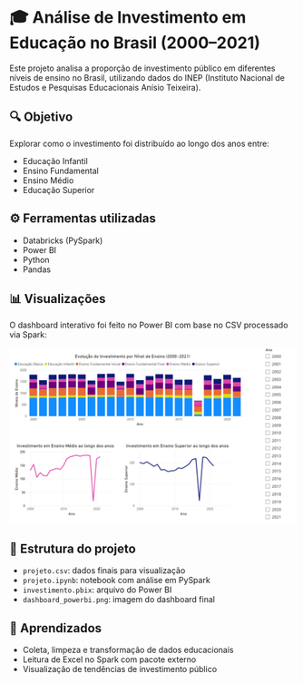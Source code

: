 # 🎓 Análise de Investimento em Educação no Brasil (2000–2021)

Este projeto analisa a proporção de investimento público em diferentes níveis de ensino no Brasil, utilizando dados do INEP (Instituto Nacional de Estudos e Pesquisas Educacionais Anísio Teixeira).

## 🔍 Objetivo
Explorar como o investimento foi distribuído ao longo dos anos entre:
- Educação Infantil
- Ensino Fundamental
- Ensino Médio
- Educação Superior

## ⚙️ Ferramentas utilizadas
- Databricks (PySpark)
- Power BI
- Python
- Pandas

## 📊 Visualizações
O dashboard interativo foi feito no Power BI com base no CSV processado via Spark:

![Dashboard Power BI](dashboard_powerbi.png)

## 📁 Estrutura do projeto
- `projeto.csv`: dados finais para visualização
- `projeto.ipynb`: notebook com análise em PySpark
- `investimento.pbix`: arquivo do Power BI
- `dashboard_powerbi.png`: imagem do dashboard final

## 🧠 Aprendizados
- Coleta, limpeza e transformação de dados educacionais
- Leitura de Excel no Spark com pacote externo
- Visualização de tendências de investimento público
